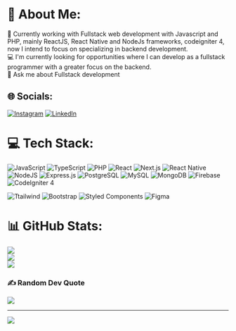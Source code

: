 # 💫 About Me:
🔭 Currently working with Fullstack web development with Javascript and PHP, mainly ReactJS, React Native and NodeJs frameworks, codeigniter 4, now I intend to focus on specializing in backend development.<br>💻 I'm currently looking for opportunities where I can develop as a fullstack programmer with a greater focus on the backend.<br>💬 Ask me about Fullstack development


## 🌐 Socials:
[![Instagram](https://img.shields.io/badge/Instagram-%23E4405F.svg?logo=Instagram&logoColor=white)](https://instagram.com/bruno.lima1504) [![LinkedIn](https://img.shields.io/badge/LinkedIn-%230077B5.svg?logo=linkedin&logoColor=white)](https://linkedin.com/in/https://www.linkedin.com/in/bruno-lima-9ba21b242/) 

# 💻 Tech Stack:
![JavaScript](https://img.shields.io/badge/javascript-%23323330.svg?style=for-the-badge&logo=javascript&logoColor=%23F7DF1E) ![TypeScript](https://img.shields.io/badge/typescript-%23007ACC.svg?style=for-the-badge&logo=typescript&logoColor=white) ![PHP](https://img.shields.io/badge/php-%234F5D95.svg?style=for-the-badge&logo=php&logoColor=white) 
![React](https://img.shields.io/badge/react-%2320232a.svg?style=for-the-badge&logo=react&logoColor=%2361DAFB) ![Next.js](https://img.shields.io/badge/next.js-%2320232a.svg?style=for-the-badge&logo=next.js&logoColor=%23ffffff)
 ![React Native](https://img.shields.io/badge/react_native-%2320232a.svg?style=for-the-badge&logo=react&logoColor=%2361DAFB)  
![NodeJS](https://img.shields.io/badge/node.js-6DA55F?style=for-the-badge&logo=node.js&logoColor=white) ![Express.js](https://img.shields.io/badge/express.js-%23404d59.svg?style=for-the-badge&logo=express&logoColor=white)
 ![PostgreSQL](https://img.shields.io/badge/postgresql-%234169E1.svg?style=for-the-badge&logo=postgresql&logoColor=white) ![MySQL](https://img.shields.io/badge/mysql-%234479A1.svg?style=for-the-badge&logo=mysql&logoColor=white) ![MongoDB](https://img.shields.io/badge/mongodb-%2347A248.svg?style=for-the-badge&logo=mongodb&logoColor=white) ![Firebase](https://img.shields.io/badge/firebase-%23039BE5.svg?style=for-the-badge&logo=firebase) ![CodeIgniter 4](https://img.shields.io/badge/codeigniter4-%23EE4323.svg?style=for-the-badge)

![Ttailwind](https://img.shields.io/badge/tailwind%20css-%231a202c.svg?style=for-the-badge&logo=tailwind-css&logoColor=38B2AC) ![Bootstrap](https://img.shields.io/badge/bootstrap-%23563D7C.svg?style=for-the-badge&logo=bootstrap&logoColor=white) ![Styled Components](https://img.shields.io/badge/styled--components-DB7093?style=for-the-badge&logo=styled-components&logoColor=white) ![Figma](https://img.shields.io/badge/figma-%23F24E1E.svg?style=for-the-badge&logo=figma&logoColor=white) 
# 📊 GitHub Stats:
![](https://github-readme-stats.vercel.app/api?username=bruno-lima1504&theme=dracula&hide_border=false&include_all_commits=true&count_private=false)<br/>
![](https://github-readme-streak-stats.herokuapp.com/?user=bruno-lima1504&theme=dracula&hide_border=false)<br/>
![](https://github-readme-stats.vercel.app/api/top-langs/?username=bruno-lima1504&theme=dracula&hide_border=false&include_all_commits=true&count_private=false&layout=compact)

### ✍️ Random Dev Quote
![](https://quotes-github-readme.vercel.app/api?type=vetical&theme=radical)

---
[![](https://visitcount.itsvg.in/api?id=bruno-lima1504&icon=0&color=0)](https://visitcount.itsvg.in)

<!-- Proudly created with GPRM ( https://gprm.itsvg.in ) -->

